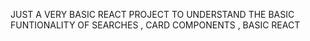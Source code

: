 JUST A VERY BASIC REACT PROJECT TO UNDERSTAND THE BASIC FUNTIONALITY OF SEARCHES , CARD COMPONENTS , BASIC REACT 
